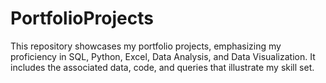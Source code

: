 # PortfolioProjects

This repository showcases my portfolio projects, emphasizing my proficiency in SQL, Python, Excel, Data Analysis, and Data Visualization. It includes the associated data, code, and queries that illustrate my skill set.
